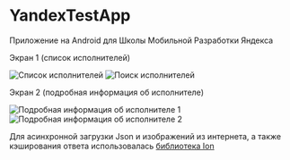 # YandexTestApp
Приложение на Android для Школы Мобильной Разработки Яндекса

Экран 1 (список исполнителей)

![Список исполнителей](https://pp.vk.me/c626218/v626218585/37a8/3z2AU3O3dXs.jpg "Список исполнителей")
![Поиск исполнителей](https://pp.vk.me/c626218/v626218585/3798/jvUY5jlt8aU.jpg "Поиск исполнителей")

Экран 2 (подробная информация об исполнителе)

![Подробная информация об исполнителе 1](https://pp.vk.me/c626218/v626218585/3790/eOxuSh-0wHA.jpg "Подробная информация об исполнителе 1")
![Подробная информация об исполнителе 2](https://pp.vk.me/c626218/v626218585/3788/RvDy2Ef59LE.jpg "Подробная информация об исполнителе 2")

Для асинхронной загрузки Json и изображений из интернета, а также кэширования ответа использовалась [библиотека Ion](https://github.com/koush/ion)
